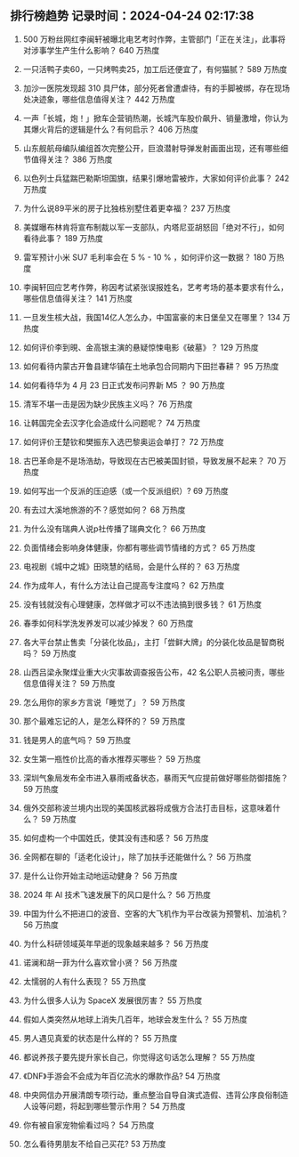 
## 排行榜趋势 记录时间：2024-04-24 02:17:38
  
  1. 500 万粉丝网红李闽轩被曝北电艺考时作弊，主管部门「正在关注」，此事将对涉事学生产生什么影响？ 640 万热度
    
  2. 一只活鸭子卖60，一只烤鸭卖25，加工后还便宜了，有何猫腻？ 589 万热度
    
  3. 加沙一医院发现超 310 具尸体，部分死者曾遭虐待，有的手脚被绑，存在现场处决迹象，哪些信息值得关注？ 442 万热度
    
  4. 一声「长城，炮！」掀车企营销热潮，长城汽车股价飙升、销量激增，你认为其爆火背后的逻辑是什么？有何启示？ 406 万热度
    
  5. 山东舰航母编队编组首次完整公开，巨浪潜射导弹发射画面出现，还有哪些细节值得关注？ 386 万热度
    
  6. 以色列士兵猛踹巴勒斯坦国旗，结果引爆地雷被炸，大家如何评价此事？ 242 万热度
    
  7. 为什么说89平米的房子比独栋别墅住着更幸福？ 237 万热度
    
  8. 美媒曝布林肯将宣布制裁以军一支部队，内塔尼亚胡怒回「绝对不行」，如何看待此事？ 189 万热度
    
  9. 雷军预计小米 SU7 毛利率会在 5 % - 10 % ，如何评价这一数据？ 180 万热度
    
  10. 李闽轩回应艺考作弊，称因考试紧张误报姓名，艺考考场的基本要求有什么，哪些信息值得关注？ 141 万热度
    
  11. 一旦发生核大战，我国14亿人怎么办，中国富豪的末日堡垒又在哪里？ 134 万热度
    
  12. 如何评价李到晛、金高银主演的悬疑惊悚电影《破墓》？ 129 万热度
    
  13. 如何看待内蒙古开鲁县建华镇在土地承包合同期内下田拦春耕？ 95 万热度
    
  14. 如何看待华为 4 月 23 日正式发布问界新 M5 ？ 90 万热度
    
  15. 清军不堪一击是因为缺少民族主义吗？ 76 万热度
    
  16. 让韩国完全去汉字化会造成什么问题呢？ 74 万热度
    
  17. 如何评价王楚钦和樊振东入选巴黎奥运会单打？ 72 万热度
    
  18. 古巴革命是不是场浩劫，导致现在古巴被美国封锁，导致发展不起来？ 70 万热度
    
  19. 如何写出一个反派的压迫感（或一个反派组织）? 69 万热度
    
  20. 有去过大溪地旅游的不？感觉如何？ 68 万热度
    
  21. 为什么没有瑞典人说p社传播了瑞典文化？ 66 万热度
    
  22. 负面情绪会影响身体健康，你都有哪些调节情绪的方式？ 65 万热度
    
  23. 电视剧《城中之城》田晓慧的结局，会是什么样的？ 63 万热度
    
  24. 作为成年人，有什么方法让自己提高专注度吗？ 62 万热度
    
  25. 没有钱就没有心理健康，怎样做才可以不违法搞到很多钱？ 61 万热度
    
  26. 春季如何科学洗发养发可以减少掉发？ 60 万热度
    
  27. 各大平台禁止售卖「分装化妆品」，主打「尝鲜大牌」的分装化妆品是智商税吗？ 59 万热度
    
  28. 山西吕梁永聚煤业重大火灾事故调查报告公布，42 名公职人员被问责，哪些信息值得关注？ 59 万热度
    
  29. 怎么用你的家乡方言说「睡觉了」？ 59 万热度
    
  30. 那个最难忘记的人，是怎么释怀的？ 59 万热度
    
  31. 钱是男人的底气吗？ 59 万热度
    
  32. 女生第一瓶性价比高的香水推荐买哪些？ 59 万热度
    
  33. 深圳气象局发布全市进入暴雨戒备状态，暴雨天气应提前做好哪些防御措施？ 59 万热度
    
  34. 俄外交部称波兰境内出现的美国核武器将成俄方合法打击目标，这意味着什么？ 59 万热度
    
  35. 如何虚构一个中国姓氏，使其没有违和感？ 56 万热度
    
  36. 全网都在聊的「适老化设计」，除了加扶手还能做什么？ 56 万热度
    
  37. 是什么让你开始主动地运动健身？ 56 万热度
    
  38. 2024 年 AI 技术飞速发展下的风口是什么？ 56 万热度
    
  39. 中国为什么不把进口的波音、空客的大飞机作为平台改装为预警机、加油机？ 56 万热度
    
  40. 为什么科研领域英年早逝的现象越来越多？ 56 万热度
    
  41. 诺澜和胡一菲为什么喜欢曾小贤？ 56 万热度
    
  42. 太懦弱的人有什么表现？ 55 万热度
    
  43. 为什么很多人认为 SpaceX 发展很厉害？ 55 万热度
    
  44. 假如人类突然从地球上消失几百年，地球会发生什么？ 55 万热度
    
  45. 男人遇见真爱的状态是什么样的？ 55 万热度
    
  46. 都说养孩子要先提升家长自己，你觉得这句话怎么理解？ 55 万热度
    
  47. 《DNF》手游会不会成为年百亿流水的爆款作品? 54 万热度
    
  48. 中央网信办开展清朗专项行动，重点整治自导自演式造假、违背公序良俗制造人设等问题，将起到哪些警示作用？ 54 万热度
    
  49. 你有被自家宠物偷看过吗？ 54 万热度
    
  50. 怎么看待男朋友不给自己买花? 53 万热度
    
